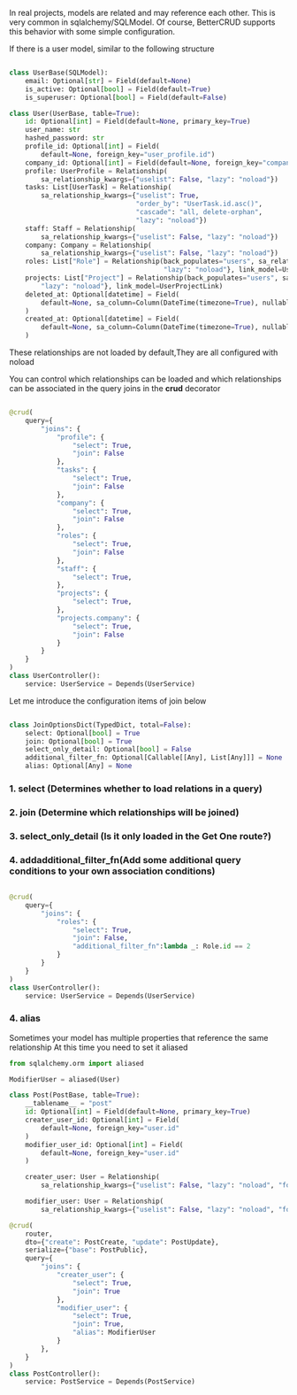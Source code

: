 In real projects, models are related and may reference each other. This is very common in sqlalchemy/SQLModel. Of course, BetterCRUD supports this behavior with some simple configuration.

If there is a user model, similar to the following structure

```python hl_lines="13-26"

class UserBase(SQLModel):
    email: Optional[str] = Field(default=None)
    is_active: Optional[bool] = Field(default=True)
    is_superuser: Optional[bool] = Field(default=False)

class User(UserBase, table=True):
    id: Optional[int] = Field(default=None, primary_key=True)
    user_name: str
    hashed_password: str
    profile_id: Optional[int] = Field(
        default=None, foreign_key="user_profile.id")
    company_id: Optional[int] = Field(default=None, foreign_key="company.id")
    profile: UserProfile = Relationship(
        sa_relationship_kwargs={"uselist": False, "lazy": "noload"})
    tasks: List[UserTask] = Relationship(
        sa_relationship_kwargs={"uselist": True,
                                "order_by": "UserTask.id.asc()",
                                "cascade": "all, delete-orphan",
                                "lazy": "noload"})
    staff: Staff = Relationship(
        sa_relationship_kwargs={"uselist": False, "lazy": "noload"})
    company: Company = Relationship(
        sa_relationship_kwargs={"uselist": False, "lazy": "noload"})
    roles: List["Role"] = Relationship(back_populates="users", sa_relationship_kwargs={
                                       "lazy": "noload"}, link_model=UserRoleLink)
    projects: List["Project"] = Relationship(back_populates="users", sa_relationship_kwargs={
        "lazy": "noload"}, link_model=UserProjectLink)
    deleted_at: Optional[datetime] = Field(
        default=None, sa_column=Column(DateTime(timezone=True), nullable=True)
    )
    created_at: Optional[datetime] = Field(
        default=None, sa_column=Column(DateTime(timezone=True), nullable=True)
    )

```
These relationships are not loaded by default,They are all configured with noload

You can control which relationships can be loaded and which relationships can be associated in the query joins in the **crud** decorator

```python

@crud(
    query={
        "joins": {
            "profile": {
                "select": True,
                "join": False
            },
            "tasks": {
                "select": True,
                "join": False
            },
            "company": {
                "select": True,
                "join": False
            },
            "roles": {
                "select": True,
                "join": False
            },
            "staff": {
                "select": True,
            },
            "projects": {
                "select": True,
            },
            "projects.company": {
                "select": True,
                "join": False
            }
        }
    }
)
class UserController():
    service: UserService = Depends(UserService)

```

Let me introduce the configuration items of join below

```python

class JoinOptionsDict(TypedDict, total=False):
    select: Optional[bool] = True
    join: Optional[bool] = True
    select_only_detail: Optional[bool] = False
    additional_filter_fn: Optional[Callable[[Any], List[Any]]] = None
    alias: Optional[Any] = None
```

### 1. select (Determines whether to load relations in a query)
### 2. join (Determine which relationships will be joined)
### 3. select_only_detail (Is it only loaded in the **Get One** route?)
### 4. addadditional_filter_fn(Add some additional query conditions to your own association conditions)

```python

@crud(
    query={
        "joins": {
            "roles": {
                "select": True,
                "join": False,
                "additional_filter_fn":lambda _: Role.id == 2
            }
        }
    }
)
class UserController():
    service: UserService = Depends(UserService)

```

### 4. alias

Sometimes your model has multiple properties that reference the same relationship
At this time you need to set it aliased

```python  hl_lines="34"
from sqlalchemy.orm import aliased

ModifierUser = aliased(User)

class Post(PostBase, table=True):
    __tablename__ = "post"
    id: Optional[int] = Field(default=None, primary_key=True)
    creater_user_id: Optional[int] = Field(
        default=None, foreign_key="user.id"
    )
    modifier_user_id: Optional[int] = Field(
        default=None, foreign_key="user.id"
    )

    creater_user: User = Relationship(
        sa_relationship_kwargs={"uselist": False, "lazy": "noload", "foreign_keys": "[Post.creater_user_id]"})

    modifier_user: User = Relationship(
        sa_relationship_kwargs={"uselist": False, "lazy": "noload", "foreign_keys": "[Post.modifier_user_id]"})

@crud(
    router,
    dto={"create": PostCreate, "update": PostUpdate},
    serialize={"base": PostPublic},
    query={
        "joins": {
            "creater_user": {
                "select": True,
                "join": True
            },
            "modifier_user": {
                "select": True,
                "join": True,
                "alias": ModifierUser
            }
        },
    }
)
class PostController():
    service: PostService = Depends(PostService)

```